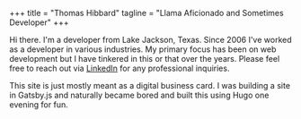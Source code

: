 +++
title = "Thomas Hibbard"
tagline = "Llama Aficionado and Sometimes Developer"
+++

Hi there.  I'm a developer from Lake Jackson, Texas.  Since 2006 I've worked as a developer in various industries.  My primary focus has been on web development but I have tinkered in this or that over the years.  Please feel free to reach out via [LinkedIn](https://www.linkedin.com/in/hibbie/) for any professional inquiries. 

This site is just mostly meant as a digital business card.  I was building a site in Gatsby.js and naturally became bored and built this using Hugo one evening for fun.
